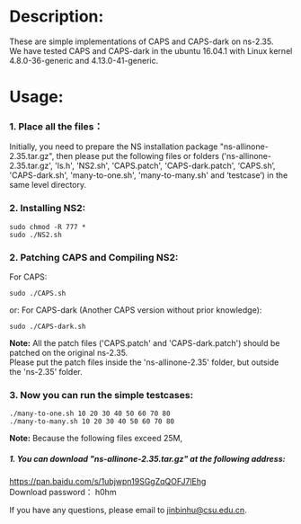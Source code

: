 # Description: 
  
These are simple implementations of CAPS and CAPS-dark on ns-2.35.  
We have tested CAPS and CAPS-dark in the ubuntu 16.04.1 with Linux kernel 4.8.0-36-generic and 4.13.0-41-generic.
  
# Usage:
  
### 1. Place all the files： 

Initially, you need to prepare the NS installation package "ns-allinone-2.35.tar.gz", then please put the following files or folders ('ns-allinone-2.35.tar.gz', 'ls.h', 'NS2.sh', 'CAPS.patch', 'CAPS-dark.patch', ‘CAPS.sh’, 'CAPS-dark.sh', 'many-to-one.sh', 'many-to-many.sh' and ‘testcase’) in the same level directory.

### 2. Installing NS2:

	sudo chmod -R 777 *
	sudo ./NS2.sh
  
### 2. Patching CAPS and Compiling NS2:
	
For CAPS:

	sudo ./CAPS.sh
	
or: For CAPS-dark (Another CAPS version without prior knowledge):
 	
	sudo ./CAPS-dark.sh
	
**Note:** All the patch files ('CAPS.patch' and 'CAPS-dark.patch') should be patched on the original ns-2.35.  
Please put the patch files inside the 'ns-allinone-2.35' folder, but outside the 'ns-2.35' folder. 
  
### 3. Now you can run the simple testcases:

	./many-to-one.sh 10 20 30 40 50 60 70 80
	./many-to-many.sh 10 20 30 40 50 60 70 80
	
	
**Note:** Because the following files exceed 25M,   
##### 1. You can download "ns-allinone-2.35.tar.gz" at the following address:
https://pan.baidu.com/s/1ubjwpn19SGgZqQOFJ7lEhg          
Download password： h0hm 

 
If you have any questions, please email to jinbinhu@csu.edu.cn.  
